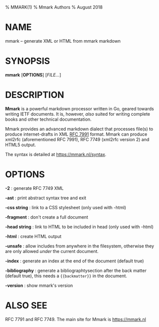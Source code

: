 % MMARK(1)
% Mmark Authors
% August 2018

# NAME

mmark – generate XML or HTML from mmark markdown

# SYNOPSIS

**mmark** [**OPTIONS**] [*FILE...*]

# DESCRIPTION

**Mmark** is a powerful markdown processor written in Go, geared towards writing IETF documents. It
is, however, *also* suited for writing complete books and other technical documentation.

Mmark provides an advanced markdown dialect that processes file(s) to produce internet-drafts in XML
[RFC 7991](https://tools.ietf.org/html/rfc7991) format. Mmark can produce xml2rfc (aforementioned
RFC 7991), RFC 7749 (xml2rfc version 2) and HTML5 output.

The syntax is detailed at <https://mmark.nl/syntax>.

# OPTIONS

**-2**
:   generate RFC 7749 XML

**-ast**
:    print abstract syntax tree and exit

**-css string**
:    link to a CSS stylesheet (only used with -html)

**-fragment**
:    don't create a full document

**-head string**
:    link to HTML to be included in head (only used with -html)

**-html**
:    create HTML output

**-unsafe**
:    allow includes from anywhere in the filesystem, otherwise they are only allowed *under* the
     current document.

**-index**
:    generate an index at the end of the document (default true)

**-bibliography**
:    generate a bibliographtysection after the back matter (default true), this needs
     a `{{backmatter}}` in the document.

**-version**
:    show mmark's version

# ALSO SEE

RFC 7791 and RFC 7749. The main site for Mmark is <https://mmark.nl>
